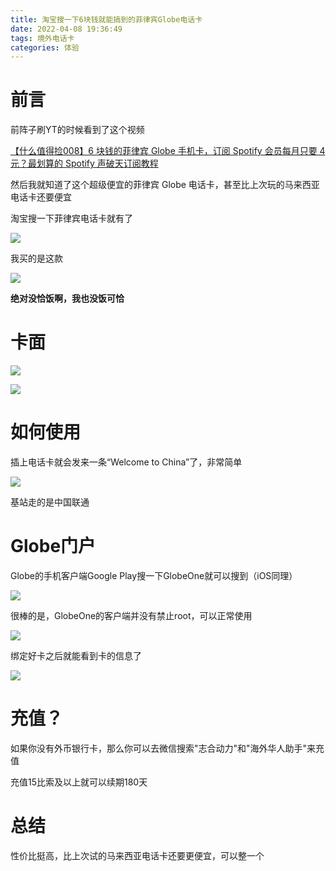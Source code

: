 ```yaml
---
title: 淘宝搜一下6块钱就能搞到的菲律宾Globe电话卡
date: 2022-04-08 19:36:49
tags: 境外电话卡
categories: 体验
---
```


# 前言

前阵子刷YT的时候看到了这个视频

[【什么值得捡008】6 块钱的菲律宾 Globe 手机卡，订阅 Spotify 会员每月只要 4 元？最划算的 Spotify 声破天订阅教程](https://www.youtube.com/watch?v=GyNXwq52qSw&t=2s)

然后我就知道了这个超级便宜的菲律宾 Globe 电话卡，甚至比上次玩的马来西亚电话卡还要便宜

淘宝搜一下菲律宾电话卡就有了

![](https://pic.lanta.cyou/img/20220408193922.png)

我买的是这款

![](https://pic.lanta.cyou/img/20220408194038.png)

**绝对没恰饭啊，我也没饭可恰**

# 卡面

![](https://pic.lanta.cyou/img/photo_2022-04-08_18-19-14.jpg)

![](https://pic.lanta.cyou/img/photo_2022-04-08_19-42-50.jpg)

# 如何使用

插上电话卡就会发来一条“Welcome to China”了，非常简单

![](https://pic.lanta.cyou/img/photo_2022-04-08_19-44-12.jpg)

基站走的是中国联通

# Globe门户

Globe的手机客户端Google Play搜一下GlobeOne就可以搜到（iOS同理）

![](https://pic.lanta.cyou/img/photo_2022-04-08_19-47-05.jpg)

很棒的是，GlobeOne的客户端并没有禁止root，可以正常使用

![](https://pic.lanta.cyou/img/photo_2022-04-08_19-48-42.jpg)

绑定好卡之后就能看到卡的信息了

![](https://pic.lanta.cyou/img/photo_2022-04-08_20-05-13.jpg)

# 充值？

如果你没有外币银行卡，那么你可以去微信搜索"志合动力"和"海外华人助手"来充值

充值15比索及以上就可以续期180天

# 总结

性价比挺高，比上次试的马来西亚电话卡还要更便宜，可以整一个
